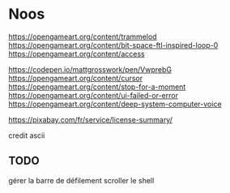 
# Noos

https://opengameart.org/content/trammelod
https://opengameart.org/content/bit-space-ftl-inspired-loop-0
https://opengameart.org/content/access

https://codepen.io/mattgrosswork/pen/VwprebG
https://opengameart.org/content/cursor
https://opengameart.org/content/stop-for-a-moment
https://opengameart.org/content/ui-failed-or-error
https://opengameart.org/content/deep-system-computer-voice

https://pixabay.com/fr/service/license-summary/

credit ascii

## TODO

gérer la barre de défilement
scroller le shell